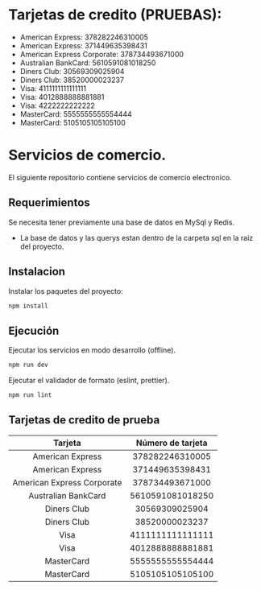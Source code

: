 # Tarjetas de credito (PRUEBAS):
- American Express: 378282246310005
- American Express: 371449635398431
- American Express Corporate: 378734493671000
- Australian BankCard: 5610591081018250
- Diners Club: 30569309025904
- Diners Club: 38520000023237
- Visa: 4111111111111111
- Visa: 4012888888881881
- Visa: 4222222222222
- MasterCard: 5555555555554444
- MasterCard: 5105105105105100

# Servicios de comercio.

El siguiente repositorio contiene servicios de comercio electronico.

## Requerimientos

Se necesita tener previamente una base de datos en MySql y Redis.
- La base de datos y las querys estan dentro de la carpeta sql en la raiz del proyecto.

## Instalacion

Instalar los paquetes del proyecto:

```bash
npm install
```

## Ejecución

Ejecutar los servicios en modo desarrollo (offline).

```bash
npm run dev
```

Ejecutar el validador de formato (eslint, prettier).

```bash
npm run lint
```

## Tarjetas de credito de prueba

|       Tarjeta                 |   Número de tarjeta       |
|       :---:                   |   :---:                   |
| American Express              | 378282246310005           |
| American Express              | 371449635398431           |
| American Express Corporate    | 378734493671000           |
| Australian BankCard           | 5610591081018250          |
| Diners Club                   | 30569309025904            |
| Diners Club                   | 38520000023237            |
| Visa                          | 4111111111111111          |
| Visa                          | 4012888888881881          |
| MasterCard                    | 5555555555554444          |
| MasterCard                    | 5105105105105100          |